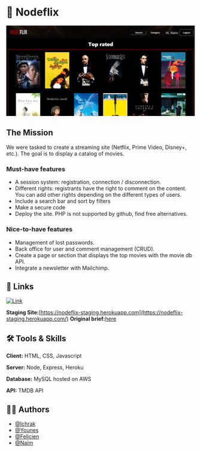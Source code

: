 
# 🍿 Nodeflix

![Screenshot](https://github.com/Saidi-Naim/getflix-project/blob/design/public/Images/ScreenNodeFlix.png)
## The Mission

We were tasked to create a streaming site (Netflix, Prime Video, Disney+, etc.). The goal is to display a catalog of movies. 

### Must-have features

- A session system: registration, connection / disconnection.
- Different rights: registrants have the right to comment on the content. You can add other rights depending on the different types of users.
- Include a search bar and sort by filters
- Make a secure code
- Deploy the site. PHP is not supported by github, find free alternatives.

### Nice-to-have features

- Management of lost passwords.
- Back office for user and comment management (CRUD).
- Create a page or section that displays the top movies with the movie db API.
- Integrate a newsletter with Mailchimp.

## 🔗 Links
[![Link](https://img.shields.io/badge/Link-NodeFlix-green?labelColor=Green&style=flat&link=https://github.com/Saidi-Naim)](https://github.com/Saidi-Naim)

**Staging Site:**[https://nodeflix-staging.herokuapp.com](https://nodeflix-staging.herokuapp.com/)
**Original brief:**[here](https://github.com/becodeorg/Swartz-6/blob/main/2.The-Hill/2.PHP/GetflixProject.md/)


## 🛠 Tools & Skills
**Client:** HTML, CSS, Javascript

**Server:** Node, Express, Heroku

**Database:** MySQL hosted on AWS

**API:** TMDB API

## 👯‍♀️ Authors

- [@Ichrak](https://github.com/AIchrak)
- [@Younes](https://github.com/ElmiriYounes)
- [@Felicien](https://github.com/feldeh)
- [@Naïm](https://github.com/Saidi-Naim)



